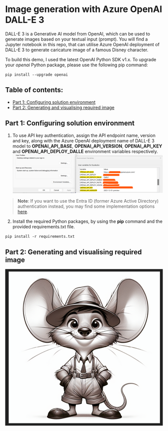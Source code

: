 # Image generation with Azure OpenAI DALL-E 3
DALL-E 3 is a Generative AI model from OpenAI, which can be used to generate images based on your textual input (prompt). You will find a Jupyter notebook in this repo, that can utilise Azure OpenAI deployment of DALL-E 3 to generate caricature image of a famous Disney character.

To build this demo, I used the latest OpenAI Python SDK v1.x. To upgrade your _openai_ Python package, please use the following pip command:
```
pip install --upgrade openai
```

## Table of contents:
- [Part 1: Configuring solution environment](https://github.com/LazaUK/AOAI-DALL-E-3-SDKv1/tree/main?tab=readme-ov-file#part-1-configuring-solution-environment)
- [Part 2: Generating and visualising required image](https://github.com/LazaUK/AOAI-DALL-E-3-SDKv1/tree/main?tab=readme-ov-file#part-2-generating-and-visualising-required-image)

## Part 1: Configuring solution environment
1. To use API key authentication, assign the API endpoint name, version and key, along with the Azure OpenAI deployment name of DALL-E 3 model to **OPENAI_API_BASE**, **OPENAI_API_VERSION**, **OPENAI_API_KEY** and **OPENAI_API_DEPLOY_DALLE** environment variables respectively.
![screenshot_1.1_environment](images/environment_var.png)
>**Note**: If you want to use the Entra ID (former Azure Active Directory) authentication instead, you may find some implementation options [here](https://github.com/LazaUK/AOAI-EntraIDAuth-SDKv1).
2. Install the required Python packages, by using the **pip** command and the provided requirements.txt file.
```
pip install -r requirements.txt
```

## Part 2: Generating and visualising required image

![dalle3_image](/images/dalle3_generated.png)
